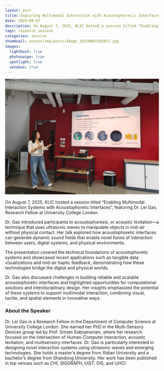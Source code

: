 ```yaml
---
layout: post
title: Exploring Multimodal Interaction with Acoustophoretic Interfaces
date: 2025-08-07
description: On August 7, 2025, KLIC hosted a session titled “Enabling Multimodal Interaction Systems with Acoustophoretic Interfaces”, featuring Dr. Lei Gao, Research Fellow at University College London.
tags: research session
categories: session
thumbnail: assets/img/posts/Image_20250807202837.jpg
images:
  lightbox2: true
  photoswipe: true
  spotlight: true
  venobox: true
---
```


<div class="post_img">
  <img src="/assets/img/posts/Image_20250807202837.jpg" alt="" width="1000"/>
</div>
<p></p>
On August 7, 2025, KLIC hosted a session titled “Enabling Multimodal Interaction Systems with Acoustophoretic Interfaces”, featuring Dr. Lei Gao, Research Fellow at University College London.

Dr. Gao introduced participants to acoustophoresis, or acoustic levitation—a technique that uses ultrasonic waves to manipulate objects in mid-air without physical contact. Her talk explored how acoustophoretic interfaces can generate dynamic sound fields that enable novel forms of interaction between users, digital systems, and physical environments.

The presentation covered the technical foundations of acoustophoretic systems and showcased recent applications such as tangible data visualizations and mid-air haptic feedback, demonstrating how these technologies bridge the digital and physical worlds.

Dr. Gao also discussed challenges in building reliable and scalable acoustophoretic interfaces and highlighted opportunities for computational solutions and interdisciplinary design. Her insights emphasized the potential of these systems to support multimodal interaction, combining visual, tactile, and spatial elements in innovative ways.

### About the Speaker

Dr. Lei Gao is a Research Fellow in the Department of Computer Science at University College London. She earned her PhD in the Multi-Sensory Devices group led by Prof. Sriram Subramanian, where her research focused on the intersection of Human-Computer Interaction, acoustic levitation, and multisensory interfaces. Dr. Gao is particularly interested in designing novel interaction systems using ultrasonic waves and emerging technologies. She holds a master’s degree from Xidian University and a bachelor’s degree from Shandong University. Her work has been published in top venues such as CHI, SIGGRAPH, UIST, DIS, and IJHCI.
